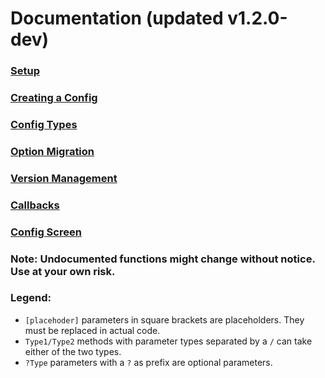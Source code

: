 ﻿# Documentation (updated v1.2.0-dev)
### [Setup](https://github.com/Tre5et/vanillaconfig/blob/1.18/docs/SETUP.md)
### [Creating a Config](https://github.com/Tre5et/vanillaconfig/blob/1.18/docs/CONFIG.md)
### [Config Types](https://github.com/Tre5et/vanillaconfig/blob/1.18/docs/TYPES.md)
### [Option Migration](https://github.com/Tre5et/vanillaconfig/blob/1.18/docs/MIGRATE.md)
### [Version Management](https://github.com/Tre5et/vanillaconfig/blob/1.18/docs/VERSION.md)
### [Callbacks](https://github.com/Tre5et/vanillaconfig/blob/1.18/docs/CALLBACKS.md)
### [Config Screen](https://github.com/Tre5et/vanillaconfig/blob/1.18/docs/SCREEN.md)

### Note: Undocumented functions might change without notice. Use at your own risk.

### Legend:

 - `[placehoder]` parameters in square brackets are placeholders. They must be replaced in actual code.
 - `Type1/Type2` methods with parameter types separated by a `/` can take either of the two types.
 - `?Type` parameters with a `?` as prefix are optional parameters.
